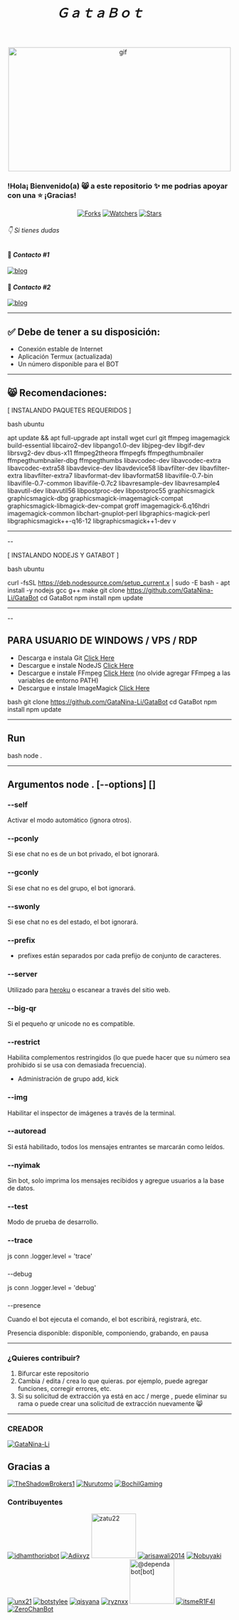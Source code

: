 # *ㅤㅤㅤ         ㅤＧａｔａＢｏｔㅤㅤㅤㅤㅤㅤㅤㅤㅤ* 
 
<p align="center"> 
<img src="https://i.pinimg.com/originals/67/40/8a/67408ab5444616b71968475001f18e88.gif" alt="gif" width="500" height="279"/> 
</p> 
 
### !Hola¡ Bienvenido(a) 😸 a este repositorio ✨ me podrias apoyar con una ⭐️ ¡Gracias! 

<p align="center">  
<a href="https://github.com/GataNina-Li/GataBot/network/members"><img title="Forks" src="https://img.shields.io/github/forks/GataNina-Li/GataBot?label=Forks&color=blue&style=flat-square"></a>
<a href="https://github.com/GataNina-Li/GataBot/watchers"><img title="Watchers" src="https://img.shields.io/github/watchers/GataNina-Li/GataBot?label=Watchers&color=green&style=flat-square"></a>
<a href="https://github.com/GataNina-Li/GataBot/stargazers"><img title="Stars" src="https://img.shields.io/github/stars/GataNina-Li/GataBot?label=Stars&color=yellow&style=flat-square"></a>
</p> 

###### 👇 Si tienes dudas 
#### 💚 *Contacto #1* 
[![blog](https://img.shields.io/badge/Gata_Dios-25D366?style=for-the-badge&logo=whatsapp&logoColor=white 
)](https://api.whatsapp.com/send?phone=994407312387&text=¡Hola!%20Gata%20Dios%20😸%20vengo%20de%20GitHub) 
  
#### 💚 *Contacto #2*  
[![blog](https://img.shields.io/badge/Gata_Dios-25D366?style=for-the-badge&logo=whatsapp&logoColor=white 
)](https://api.whatsapp.com/send?phone=593968585383&text=¡Hola!%20Gata%20Dios%20😸%20vengo%20de%20GitHub) 
 
--------- 
 
## ✅ Debe de tener a su disposición:

*  Conexión estable de Internet
*  Aplicación Termux (actualizada)
*  Un número disponible para el BOT
--------- 
 
## 😸 Recomendaciones:
 
 
[ INSTALANDO PAQUETES REQUERIDOS ] 
 
bash 
ubuntu
 
apt update && apt full-upgrade 
apt install wget curl git ffmpeg imagemagick build-essential libcairo2-dev libpango1.0-dev libjpeg-dev libgif-dev librsvg2-dev dbus-x11 ffmpeg2theora ffmpegfs ffmpegthumbnailer ffmpegthumbnailer-dbg ffmpegthumbs libavcodec-dev libavcodec-extra libavcodec-extra58 libavdevice-dev libavdevice58 libavfilter-dev libavfilter-extra libavfilter-extra7 libavformat-dev libavformat58 libavifile-0.7-bin libavifile-0.7-common libavifile-0.7c2 libavresample-dev libavresample4 libavutil-dev libavutil56 libpostproc-dev libpostproc55 graphicsmagick graphicsmagick-dbg graphicsmagick-imagemagick-compat graphicsmagick-libmagick-dev-compat groff imagemagick-6.q16hdri imagemagick-common libchart-gnuplot-perl libgraphics-magick-perl libgraphicsmagick++-q16-12 libgraphicsmagick++1-dev v

 
 
-------
-- 
 
[ INSTALANDO NODEJS Y GATABOT ] 
 
bash 
ubuntu
 
curl -fsSL https://deb.nodesource.com/setup_current.x | sudo -E bash - 
apt install -y nodejs gcc g++ make 
git clone https://github.com/GataNina-Li/GataBot 
cd GataBot 
npm install 
npm update 

 
 
-------
-- 
 
## PARA USUARIO DE WINDOWS / VPS / RDP 
 
* Descarga e instala Git [Click Here](https://git-scm.com/downloads) 
* Descargue e instale NodeJS [Click Here](https://nodejs.org/en/download) 
* Descargue e instale FFmpeg [Click Here](https://ffmpeg.org/download.html) (no olvide agregar FFmpeg a las variables de entorno PATH) 
* Descargue e instale ImageMagick [Click Here](https://imagemagick.org/script/download.php) 
 
bash 
git clone 
https://github.com/GataNina-Li/GataBot 
cd GataBot 
npm install 
npm update 

 
 
--------- 
 
## Run 
 
bash 
node . 

 

 
--------- 
 
## Argumentos node . [--options] [<session name>]
### --self 
 
Activar el modo automático (ignora otros). 
 
### --pconly 
 
Si ese chat no es de un bot privado, el bot ignorará. 
 
### --gconly 
 
Si ese chat no es del grupo, el bot ignorará. 
 
### --swonly 
 
Si ese chat no es del estado, el bot ignorará. 
 
### --prefix <prefixes> 
 
* prefixes están separados por cada prefijo de conjunto de caracteres. 
 
### --server 
 
Utilizado para [heroku](https://heroku.com/) o escanear a través del sitio web. 
 
### --big-qr 
 
Si el pequeño qr unicode no es compatible. 
 
 
### --restrict 
 
Habilita complementos restringidos (lo que puede hacer que su número sea prohibido si se usa con demasiada frecuencia). 
 
* Administración de grupo add, kick 
 
### --img 
 
Habilitar el inspector de imágenes a través de la terminal. 
 
### --autoread 
 
Si está habilitado, todos los mensajes entrantes se marcarán como leídos. 
 
### --nyimak 
 
Sin bot, solo imprima los mensajes recibidos y agregue usuarios a la base de datos. 
 
### --test 
 
Modo de prueba de desarrollo.  
 
### --trace 
 
js 
conn
.logger.level = 'trace' 

 
 
###
 --debug 
 
js 
conn
.logger.level = 'debug' 

 
 
###
 --presence <Presence> 
 
Cuando el bot ejecuta el comando, el bot escribirá, registrará, etc. 
 
Presencia disponible: disponible, componiendo, grabando, en pausa 
 
--------- 
 
 
 
### ¿Quieres contribuir? 
1. Bifurcar este repositorio 
2. Cambia / edita / crea lo que quieras. por ejemplo, puede agregar funciones, corregir errores, etc. 
3. Si su solicitud de extracción ya está en acc / merge , puede eliminar su rama o puede crear una solicitud de extracción nuevamente 😸 
 
--------- 
 
### CREADOR 
 
[![GataNina-Li](https://github.com/GataNina-Li.png?size=100)](https://github.com/GataNina-Li) 
 
## Gracias a 
 
[![TheShadowBrokers1](https://github.com/TheShadowBrokers1.png?size=100)](https://github.com/TheShadowBrokers1) 
[![Nurutomo](https://github.com/Nurutomo.png?size=100)](https://github.com/Nurutomo) 
[![BochilGaming](https://github.com/BochilGaming.png?size=100)](https://github.com/BochilGaming) 
 
### Contribuyentes 
[![idhamthoriqbot](https://github.com/idhamthoriqbot.png?size=100)](https://github.com/idhamthoriqbot) 
[![Adiixyz](https://github.com/Adiixyz.png?size=100)](https://github.com/Adiixyz) 
<a href="https://github.com/zatu22"><img src="https://github.com/zatu22.png" width="100" height="100" alt="zatu22"/></a> 
[![arisawali2014](https://github.com/arisawali2014.png?size=100)](https://github.com/arisawali2014) 
[![Nobuyaki](https://github.com/Nobuyaki.png?size=100)](https://github.com/Nobuyaki) 
[![unx21](https://github.com/unx21.png?size=100)](https://github.com/unx21) 
[![botstylee](https://github.com/botstylee.png?size=100)](https://github.com/botstylee) 
[![qisyana](https://github.com/qisyana.png?size=100)](https://github.com/qisyana) 
[![ryznxx](https://github.com/ryznxx.png?size=100)](https://github.com/ryznxx) 
<a href="https://github.com/apps/dependabot"><img src="https://avatars.githubusercontent.com/in/29110?v=4" width="100" height="100" alt="@dependabot[bot]"/></a> 
[![itsmeR1F4I](https://github.com/itsmeR1F4I.png?size=100)](https://github.com/itsmeR1F4I) 
[![ZeroChanBot](https://github.com/ZeroChanBot.png?size=100)](https://github.com/ZeroChanBot)
